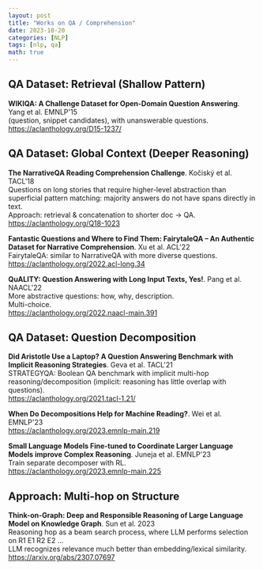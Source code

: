 ```yaml
---
layout: post
title: "Works on QA / Comprehension"
date: 2023-10-20
categories: [NLP]
tags: [nlp, qa]
math: true
---
```


## QA Dataset: Retrieval (Shallow Pattern)

**WIKIQA: A Challenge Dataset for Open-Domain Question Answering**. Yang et al. EMNLP'15\
(question, snippet candidates), with unanswerable questions.\
<https://aclanthology.org/D15-1237/>

## QA Dataset: Global Context (Deeper Reasoning)

**The NarrativeQA Reading Comprehension Challenge**. Kočiský et al. TACL'18\
Questions on long stories that require higher-level abstraction than superficial pattern matching: majority answers do not have spans directly in text.\
Approach: retrieval & concatenation to shorter doc -> QA.\
<https://aclanthology.org/Q18-1023>

**Fantastic Questions and Where to Find Them: FairytaleQA – An Authentic Dataset for Narrative Comprehension**. Xu et al. ACL'22\
FairytaleQA: similar to NarrativeQA with more diverse questions.\
<https://aclanthology.org/2022.acl-long.34>

**QuALITY: Question Answering with Long Input Texts, Yes!**. Pang et al. NAACL'22\
More abstractive questions: how, why, description.\
Multi-choice.\
<https://aclanthology.org/2022.naacl-main.391>

## QA Dataset: Question Decomposition

**Did Aristotle Use a Laptop? A Question Answering Benchmark with Implicit Reasoning Strategies**. Geva et al. TACL'21\
STRATEGYQA: Boolean QA benchmark with implicit multi-hop reasoning/decomposition (implicit: reasoning has little overlap with questions).\
<https://aclanthology.org/2021.tacl-1.21/>

**When Do Decompositions Help for Machine Reading?**. Wei et al. EMNLP'23\
<https://aclanthology.org/2023.emnlp-main.219>

**Small Language Models Fine-tuned to Coordinate Larger Language Models improve Complex Reasoning**. Juneja et al. EMNLP'23\
Train separate decomposer with RL.\
<https://aclanthology.org/2023.emnlp-main.225>

## Approach: Multi-hop on Structure

**Think-on-Graph: Deep and Responsible Reasoning of Large Language Model on Knowledge Graph**. Sun et al. 2023\
Reasoning hop as a beam search process, where LLM performs selection on R1 E1 R2 E2 ...\
LLM recognizes relevance much better than embedding/lexical similarity.\
<https://arxiv.org/abs/2307.07697>
